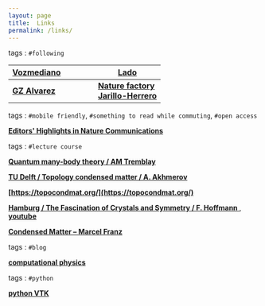 ```yaml
---
layout: page
title:  Links  
permalink: /links/
---
```





 
 

tags : `#following` 



|__[Vozmediano](https://wp.icmm.csic.es/field-theories-in-condensed-matter-physics/vozmediano/)__|   &nbsp;&nbsp;&nbsp; &nbsp; &nbsp;&nbsp;&nbsp;&nbsp;  |__[Lado](https://sites.google.com/site/joseluislado/home)__|
|------|------|------|
|__[GZ Alvarez](https://g1257.github.io/index.html)__|     &nbsp;&nbsp;&nbsp;&nbsp;  &nbsp;&nbsp;&nbsp;&nbsp;  |__[Nature factory <br/> Jarillo-Herrero](http://jarilloherrero.mit.edu/)__|




tags : `#mobile friendly`, `#something to read while commuting`, `#open access` 
 

__[Editors' Highlights in  Nature Communications](https://www.nature.com/collections/rcdhyvxytb)__


tags : `#lecture course`

__[Quantum many-body theory / AM Tremblay](https://www.youtube.com/channel/UChcJ8B6WaJqTMKOiPYxOPqA)__

__[ TU Delft / Topology condensed matter / A. Akhmerov ](https://ocw.tudelft.nl/courses/topology-condensed-matter-concept/)__


__[https://topocondmat.org/](https://topocondmat.org/)__

__[ Hamburg / The Fascination of Crystals and Symmetry / F. Hoffmann ](https://crystalsymmetry.wordpress.com/yt/)__,  __[youtube](https://www.youtube.com/channel/UCts9FTFNInqTMvcFpdyap7w/playlists?sort=dd&view=1&shelf_id=2)__


__[Condensed Matter – Marcel Franz](https://www.youtube.com/watch?v=nSXmB9hWj28&list=PLaNkJORnlhZnU0bY50l10qHmjFGMyTfXi)__

tags : `#blog`

__[computational physics](https://compphys.go.ro/)__

tags : `#python`

__[python VTK](https://lorensen.github.io/VTKExamples/site/)__

